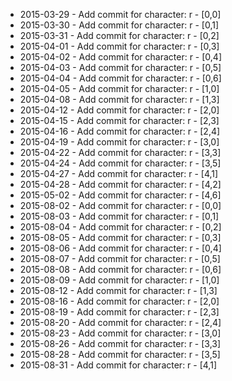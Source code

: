 - 2015-03-29 - Add commit for character: r - [0,0]
- 2015-03-30 - Add commit for character: r - [0,1]
- 2015-03-31 - Add commit for character: r - [0,2]
- 2015-04-01 - Add commit for character: r - [0,3]
- 2015-04-02 - Add commit for character: r - [0,4]
- 2015-04-03 - Add commit for character: r - [0,5]
- 2015-04-04 - Add commit for character: r - [0,6]
- 2015-04-05 - Add commit for character: r - [1,0]
- 2015-04-08 - Add commit for character: r - [1,3]
- 2015-04-12 - Add commit for character: r - [2,0]
- 2015-04-15 - Add commit for character: r - [2,3]
- 2015-04-16 - Add commit for character: r - [2,4]
- 2015-04-19 - Add commit for character: r - [3,0]
- 2015-04-22 - Add commit for character: r - [3,3]
- 2015-04-24 - Add commit for character: r - [3,5]
- 2015-04-27 - Add commit for character: r - [4,1]
- 2015-04-28 - Add commit for character: r - [4,2]
- 2015-05-02 - Add commit for character: r - [4,6]
- 2015-08-02 - Add commit for character: r - [0,0]
- 2015-08-03 - Add commit for character: r - [0,1]
- 2015-08-04 - Add commit for character: r - [0,2]
- 2015-08-05 - Add commit for character: r - [0,3]
- 2015-08-06 - Add commit for character: r - [0,4]
- 2015-08-07 - Add commit for character: r - [0,5]
- 2015-08-08 - Add commit for character: r - [0,6]
- 2015-08-09 - Add commit for character: r - [1,0]
- 2015-08-12 - Add commit for character: r - [1,3]
- 2015-08-16 - Add commit for character: r - [2,0]
- 2015-08-19 - Add commit for character: r - [2,3]
- 2015-08-20 - Add commit for character: r - [2,4]
- 2015-08-23 - Add commit for character: r - [3,0]
- 2015-08-26 - Add commit for character: r - [3,3]
- 2015-08-28 - Add commit for character: r - [3,5]
- 2015-08-31 - Add commit for character: r - [4,1]
